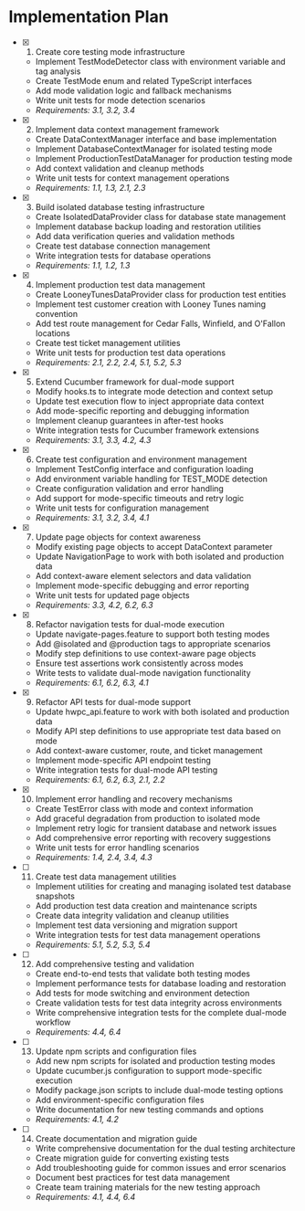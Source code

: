 # Implementation Plan

- [x] 1. Create core testing mode infrastructure





  - Implement TestModeDetector class with environment variable and tag analysis
  - Create TestMode enum and related TypeScript interfaces
  - Add mode validation logic and fallback mechanisms
  - Write unit tests for mode detection scenarios
  - _Requirements: 3.1, 3.2, 3.4_

- [x] 2. Implement data context management framework





  - Create DataContextManager interface and base implementation
  - Implement DatabaseContextManager for isolated testing mode
  - Implement ProductionTestDataManager for production testing mode
  - Add context validation and cleanup methods
  - Write unit tests for context management operations
  - _Requirements: 1.1, 1.3, 2.1, 2.3_

- [x] 3. Build isolated database testing infrastructure





  - Create IsolatedDataProvider class for database state management
  - Implement database backup loading and restoration utilities
  - Add data verification queries and validation methods
  - Create test database connection management
  - Write integration tests for database operations
  - _Requirements: 1.1, 1.2, 1.3_

- [x] 4. Implement production test data management





  - Create LooneyTunesDataProvider class for production test entities
  - Implement test customer creation with Looney Tunes naming convention
  - Add test route management for Cedar Falls, Winfield, and O'Fallon locations
  - Create test ticket management utilities
  - Write unit tests for production test data operations
  - _Requirements: 2.1, 2.2, 2.4, 5.1, 5.2, 5.3_

- [x] 5. Extend Cucumber framework for dual-mode support





  - Modify hooks.ts to integrate mode detection and context setup
  - Update test execution flow to inject appropriate data context
  - Add mode-specific reporting and debugging information
  - Implement cleanup guarantees in after-test hooks
  - Write integration tests for Cucumber framework extensions
  - _Requirements: 3.1, 3.3, 4.2, 4.3_

- [x] 6. Create test configuration and environment management





  - Implement TestConfig interface and configuration loading
  - Add environment variable handling for TEST_MODE detection
  - Create configuration validation and error handling
  - Add support for mode-specific timeouts and retry logic
  - Write unit tests for configuration management
  - _Requirements: 3.1, 3.2, 3.4, 4.1_

- [x] 7. Update page objects for context awareness





  - Modify existing page objects to accept DataContext parameter
  - Update NavigationPage to work with both isolated and production data
  - Add context-aware element selectors and data validation
  - Implement mode-specific debugging and error reporting
  - Write unit tests for updated page objects
  - _Requirements: 3.3, 4.2, 6.2, 6.3_

- [x] 8. Refactor navigation tests for dual-mode execution





  - Update navigate-pages.feature to support both testing modes
  - Add @isolated and @production tags to appropriate scenarios
  - Modify step definitions to use context-aware page objects
  - Ensure test assertions work consistently across modes
  - Write tests to validate dual-mode navigation functionality
  - _Requirements: 6.1, 6.2, 6.3, 4.1_

- [x] 9. Refactor API tests for dual-mode support






  - Update hwpc_api.feature to work with both isolated and production data
  - Modify API step definitions to use appropriate test data based on mode
  - Add context-aware customer, route, and ticket management
  - Implement mode-specific API endpoint testing
  - Write integration tests for dual-mode API testing
  - _Requirements: 6.1, 6.2, 6.3, 2.1, 2.2_

- [x] 10. Implement error handling and recovery mechanisms





  - Create TestError class with mode and context information
  - Add graceful degradation from production to isolated mode
  - Implement retry logic for transient database and network issues
  - Add comprehensive error reporting with recovery suggestions
  - Write unit tests for error handling scenarios
  - _Requirements: 1.4, 2.4, 3.4, 4.3_

- [ ] 11. Create test data management utilities
  - Implement utilities for creating and managing isolated test database snapshots
  - Add production test data creation and maintenance scripts
  - Create data integrity validation and cleanup utilities
  - Implement test data versioning and migration support
  - Write integration tests for test data management operations
  - _Requirements: 5.1, 5.2, 5.3, 5.4_

- [ ] 12. Add comprehensive testing and validation
  - Create end-to-end tests that validate both testing modes
  - Implement performance tests for database loading and restoration
  - Add tests for mode switching and environment detection
  - Create validation tests for test data integrity across environments
  - Write comprehensive integration tests for the complete dual-mode workflow
  - _Requirements: 4.4, 6.4_

- [ ] 13. Update npm scripts and configuration files
  - Add new npm scripts for isolated and production testing modes
  - Update cucumber.js configuration to support mode-specific execution
  - Modify package.json scripts to include dual-mode testing options
  - Add environment-specific configuration files
  - Write documentation for new testing commands and options
  - _Requirements: 4.1, 4.2_

- [ ] 14. Create documentation and migration guide
  - Write comprehensive documentation for the dual testing architecture
  - Create migration guide for converting existing tests
  - Add troubleshooting guide for common issues and error scenarios
  - Document best practices for test data management
  - Create team training materials for the new testing approach
  - _Requirements: 4.1, 4.4, 6.4_